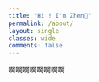 ```yaml
---
title: "Hi ! I'm Zhen🔹"
permalink: /about/
layout: single
classes: wide
comments: false
---
```

啊啊啊啊啊啊啊啊
